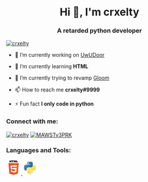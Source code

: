 <h1 align="center">Hi 👋, I'm crxelty</h1>
<h3 align="center">A retarded python developer</h3>

<p align="left"> <a href="https://github.com/ryo-ma/github-profile-trophy"><img src="https://github-profile-trophy.vercel.app/?username=crxelty" alt="crxelty" /></a> </p>

- 🔭 I’m currently working on [UwUDoor](https://uwudoor.wtf)

- 🌱 I’m currently learning **HTML**

- 👯 I’m currently trying to revamp [Gloom](https://github.com/crxel/Gloom-Multi-Tool)

- 📫 How to reach me **crxelty#9999**

- ⚡ Fun fact **I only code in python**

<h3 align="left">Connect with me:</h3>
<p align="left">
<a href="https://www.youtube.com/c/crxelty" target="blank"><img align="center" src="https://raw.githubusercontent.com/rahuldkjain/github-profile-readme-generator/master/src/images/icons/Social/youtube.svg" alt="crxelty" height="30" width="40" /></a>
<a href="https://discord.gg/MAWSTv3PRK" target="blank"><img align="center" src="https://raw.githubusercontent.com/rahuldkjain/github-profile-readme-generator/master/src/images/icons/Social/discord.svg" alt="MAWSTv3PRK" height="30" width="40" /></a>
</p>

<h3 align="left">Languages and Tools:</h3>
<p align="left"> <a href="https://www.w3.org/html/" target="_blank" rel="noreferrer"> <img src="https://raw.githubusercontent.com/devicons/devicon/master/icons/html5/html5-original-wordmark.svg" alt="html5" width="40" height="40"/> </a> <a href="https://www.python.org" target="_blank" rel="noreferrer"> <img src="https://raw.githubusercontent.com/devicons/devicon/master/icons/python/python-original.svg" alt="python" width="40" height="40"/> </a> </p>
